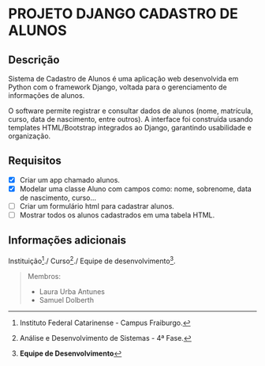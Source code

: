 # PROJETO DJANGO CADASTRO DE ALUNOS

## Descrição
Sistema de Cadastro de Alunos é uma aplicação web desenvolvida em Python com o framework Django, voltada para o gerenciamento de informações de alunos.

O software permite registrar e consultar dados de alunos (nome, matrícula, curso, data de nascimento, entre outros). A interface foi construída usando templates HTML/Bootstrap integrados ao Django, garantindo usabilidade e organização.

## Requisitos
- [x] Criar um app chamado alunos.
- [x] Modelar uma classe Aluno com campos como: nome, sobrenome, data de nascimento, curso…
- [ ] Criar um formulário html para cadastrar alunos.
- [ ] Mostrar todos os alunos cadastrados em uma tabela HTML.

## Informações adicionais
Instituição[^1]./
Curso[^2]./
Equipe de desenvolvimento[^3].

[^1]: Instituto Federal Catarinense - Campus Fraiburgo.
[^2]: Análise e Desenvolvimento de Sistemas - 4ª Fase.
[^3]: **Equipe de Desenvolvimento**  
> Membros:  
> - Laura Urba Antunes  
> - Samuel Dolberth  

